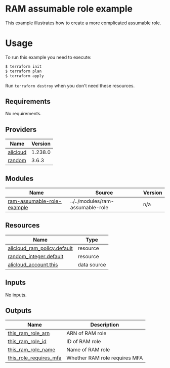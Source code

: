 # RAM assumable role example

This example illustrates how to create a more complicated assumable role.

# Usage

To run this example you need to execute:

```bash
$ terraform init
$ terraform plan
$ terraform apply
```

Run `terraform destroy` when you don't need these resources.

<!-- 在根目录下运行命令 `terraform-docs markdown . --output-file "./README.md"`，可将所有信息自动填充 -->
<!-- BEGIN_TF_DOCS -->
## Requirements

No requirements.

## Providers

| Name | Version |
|------|---------|
| <a name="provider_alicloud"></a> [alicloud](#provider\_alicloud) | 1.238.0 |
| <a name="provider_random"></a> [random](#provider\_random) | 3.6.3 |

## Modules

| Name | Source | Version |
|------|--------|---------|
| <a name="module_ram-assumable-role-example"></a> [ram-assumable-role-example](#module\_ram-assumable-role-example) | ../../modules/ram-assumable-role | n/a |

## Resources

| Name | Type |
|------|------|
| [alicloud_ram_policy.default](https://registry.terraform.io/providers/hashicorp/alicloud/latest/docs/resources/ram_policy) | resource |
| [random_integer.default](https://registry.terraform.io/providers/hashicorp/random/latest/docs/resources/integer) | resource |
| [alicloud_account.this](https://registry.terraform.io/providers/hashicorp/alicloud/latest/docs/data-sources/account) | data source |

## Inputs

No inputs.

## Outputs

| Name | Description |
|------|-------------|
| <a name="output_this_ram_role_arn"></a> [this\_ram\_role\_arn](#output\_this\_ram\_role\_arn) | ARN of RAM role |
| <a name="output_this_ram_role_id"></a> [this\_ram\_role\_id](#output\_this\_ram\_role\_id) | ID of RAM role |
| <a name="output_this_ram_role_name"></a> [this\_ram\_role\_name](#output\_this\_ram\_role\_name) | Name of RAM role |
| <a name="output_this_role_requires_mfa"></a> [this\_role\_requires\_mfa](#output\_this\_role\_requires\_mfa) | Whether RAM role requires MFA |
<!-- END_TF_DOCS -->
